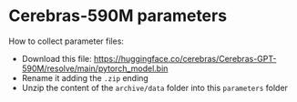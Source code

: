 # Cerebras-590M parameters #

How to collect parameter files:

- Download this file: https://huggingface.co/cerebras/Cerebras-GPT-590M/resolve/main/pytorch_model.bin
- Rename it adding the `.zip` ending
- Unzip the content of the `archive/data` folder into this `parameters` folder
